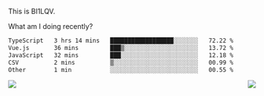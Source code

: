 This is BI1LQV.

What am I doing recently?

<!--START_SECTION:waka-->

```txt
TypeScript   3 hrs 14 mins   ██████████████████░░░░░░░   72.22 %
Vue.js       36 mins         ███▒░░░░░░░░░░░░░░░░░░░░░   13.72 %
JavaScript   32 mins         ███░░░░░░░░░░░░░░░░░░░░░░   12.18 %
CSV          2 mins          ▒░░░░░░░░░░░░░░░░░░░░░░░░   00.99 %
Other        1 min           ░░░░░░░░░░░░░░░░░░░░░░░░░   00.55 %
```

<!--END_SECTION:waka-->
<img align="right" src="https://github-readme-stats.vercel.app/api?username=bi1lqv&show_icons=true&count_private=true">

<img src="https://metrics.lecoq.io/bi1lqv?template=classic&base.activity=0&base.community=0&base.repositories=0&base.metadata=0&isocalendar=1&base=header%2C%20activity%2C%20community%2C%20repositories%2C%20metadata&base.indepth=false&base.hireable=false&isocalendar=false&isocalendar.duration=full-year&config.timezone=Asia%2FShanghai">

